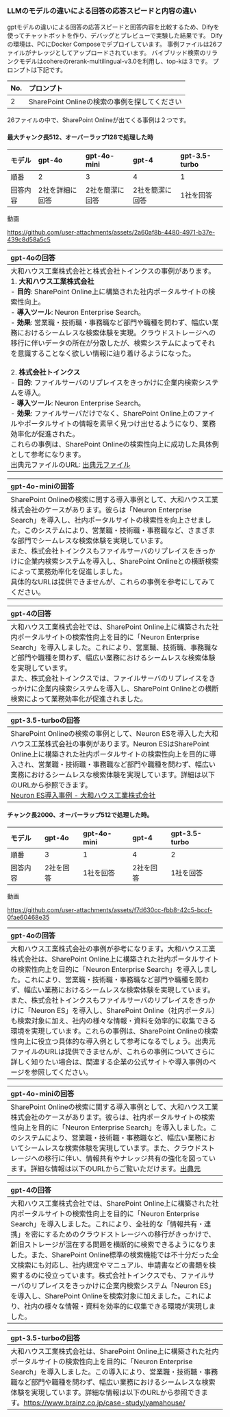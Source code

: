 

### LLMのモデルの違いによる回答の応答スピードと内容の違い
gptモデルの違いによる回答の応答スピードと回答内容を比較するため、Difyを使ってチャットボットを作り、デバッグとプレビューで実験した結果です。
Difyの環境は、PCにDocker Composeでデプロイしています。
事例ファイルは26ファイルがナレッジとしてアップロードされています。
バイブリッド検索のリランクモデルはcohereのrerank-multilingual-v3.0を利用し、top-kは３です。
プロンプトは下記です。

|No.|プロンプト|
|:--|:------|
|2|SharePoint Onlineの検索の事例を探してください|

26ファイルの中で、SharePoint Onlineが出てくる事例は２つです。

#### 最大チャンク長512、オーバーラップ128で処理した時

|モデル|gpt-4o|gpt-4o-mini|gpt-4|gpt-3.5-turbo|
|:----|:-----|:----------|:----|:------------|
|順番|2|3|4|1|
|回答内容|2社を詳細に回答|2社を簡潔に回答|2社を簡潔に回答|1社を回答|

動画<br>

https://github.com/user-attachments/assets/2a60af8b-4480-4971-b37e-439c8d58a5c5


|gpt-4oの回答|
|:-----------|
|大和ハウス工業株式会社と株式会社トインクスの事例があります。<br>1. **大和ハウス工業株式会社**<br>   - **目的**: SharePoint Online上に構築された社内ポータルサイトの検索性向上。<br>   - **導入ツール**: Neuron Enterprise Search。<br>   - **効果**: 営業職・技術職・事務職など部門や職種を問わず、幅広い業務におけるシームレスな検索体験を実現。クラウドストレージへの移行に伴いデータの所在が分散したが、検索システムによってそれを意識することなく欲しい情報に辿り着けるようになった。<br><br>2. **株式会社トインクス**<br>   - **目的**: ファイルサーバのリプレイスをきっかけに企業内検索システムを導入。<br>   - **導入ツール**: Neuron Enterprise Search。<br>   - **効果**: ファイルサーバだけでなく、SharePoint Online上のファイルやポータルサイトの情報を素早く見つけ出せるようになり、業務効率化が促進された。<br>これらの事例は、SharePoint Onlineの検索性向上に成功した具体例として参考になります。<br>出典元ファイルのURL: [出典元ファイル](#)||

|gpt-4o-miniの回答|
|:-----------|
|SharePoint Onlineの検索に関する導入事例として、大和ハウス工業株式会社のケースがあります。彼らは「Neuron Enterprise Search」を導入し、社内ポータルサイトの検索性を向上させました。このシステムにより、営業職・技術職・事務職など、さまざまな部門でシームレスな検索体験を実現しています。<br>また、株式会社トインクスもファイルサーバのリプレイスをきっかけに企業内検索システムを導入し、SharePoint Onlineとの横断検索によって業務効率化を促進しました。<br>具体的なURLは提供できませんが、これらの事例を参考にしてみてください。|

|gpt-4の回答|
|:-----------|
|大和ハウス工業株式会社では、SharePoint Online上に構築された社内ポータルサイトの検索性向上を目的に「Neuron Enterprise Search」を導入しました。これにより、営業職、技術職、事務職など部門や職種を問わず、幅広い業務におけるシームレスな検索体験を実現しています。<br>また、株式会社トインクスでは、ファイルサーバのリプレイスをきっかけに企業内検索システムを導入し、SharePoint Onlineとの横断検索によって業務効率化が促進されました。|

|gpt-3.5-turboの回答|
|:-----------|
|SharePoint Onlineの検索の事例として、Neuron ESを導入した大和ハウス工業株式会社の事例があります。Neuron ESはSharePoint Online上に構築された社内ポータルサイトの検索性向上を目的に導入され、営業職・技術職・事務職など部門や職種を問わず、幅広い業務におけるシームレスな検索体験を実現しています。詳細は以下のURLから参照できます。<br>[Neuron ES導入事例 - 大和ハウス工業株式会社](URL)|


#### チャンク長2000、オーバーラップ512で処理した時。

|モデル|gpt-4o|gpt-4o-mini|gpt-4|gpt-3.5-turbo|
|:----|:-----|:----------|:----|:------------|
|順番|3|1|4|2|
|回答内容|2社を回答|1社を回答|2社を回答|1社を回答|

動画<br>


https://github.com/user-attachments/assets/f7d630cc-fbb8-42c5-bccf-0fae60468e35

|gpt-4oの回答|
|:-----------|
|大和ハウス工業株式会社の事例が参考になります。大和ハウス工業株式会社は、SharePoint Online上に構築された社内ポータルサイトの検索性向上を目的に「Neuron Enterprise Search」を導入しました。これにより、営業職・技術職・事務職など部門や職種を問わず、幅広い業務におけるシームレスな検索体験を実現しています。また、株式会社トインクスもファイルサーバのリプレイスをきっかけに「Neuron ES」を導入し、SharePoint Online（社内ポータル）も検索対象に加え、社内の様々な情報・資料を効率的に収集できる環境を実現しています。これらの事例は、SharePoint Onlineの検索性向上に役立つ具体的な導入例として参考になるでしょう。出典元ファイルのURLは提供できませんが、これらの事例についてさらに詳しく知りたい場合は、関連する企業の公式サイトや導入事例のページを参照してください。|

|gpt-4o-miniの回答|
|:-----------|
|SharePoint Onlineの検索に関する導入事例として、大和ハウス工業株式会社のケースがあります。彼らは、社内ポータルサイトの検索性向上を目的に「Neuron Enterprise Search」を導入しました。このシステムにより、営業職・技術職・事務職など、幅広い業務においてシームレスな検索体験を実現しています。また、クラウドストレージへの移行に伴い、情報共有やナレッジ共有の強化を図っています。詳細な情報は以下のURLからご覧いただけます。[出典元](https://example.com)|

|gpt-4の回答|
|:-----------|
|大和ハウス工業株式会社では、SharePoint Online上に構築された社内ポータルサイトの検索性向上を目的に「Neuron Enterprise Search」を導入しました。これにより、全社的な「情報共有・連携」を密にするためのクラウドストレージへの移行がきっかけで、新旧ストレージが混在する問題を横断的に検索できるようになりました。また、SharePoint Online標準の検索機能では不十分だった全文検索にも対応し、社内規定やマニュアル、申請書などの書類を検索するのに役立っています。株式会社トインクスでも、ファイルサーバのリプレイスをきっかけに企業内検索システム「Neuron ES」を導入し、SharePoint Onlineを検索対象に加えました。これにより、社内の様々な情報・資料を効率的に収集できる環境が実現しました。|

|gpt-3.5-turboの回答|
|:-----------|
|大和ハウス工業株式会社は、SharePoint Online上に構築された社内ポータルサイトの検索性向上を目的に「Neuron Enterprise Search」を導入しました。この導入により、営業職・技術職・事務職など部門や職種を問わず、幅広い業務におけるシームレスな検索体験を実現しています。詳細な情報は以下のURLから参照できます。https://www.brainz.co.jp/case-study/yamahouse/|


